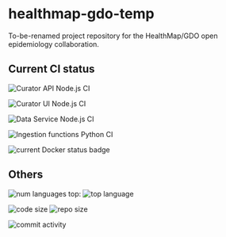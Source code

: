 # healthmap-gdo-temp
To-be-renamed project repository for the HealthMap/GDO open epidemiology collaboration.

## Current CI status

![Curator API Node.js CI](https://github.com/open-covid-data/healthmap-gdo-temp/workflows/Curator%20API%20Node.js%20CI/badge.svg)

![Curator UI Node.js CI](https://github.com/open-covid-data/healthmap-gdo-temp/workflows/Curator%20UI%20Node.js%20CI/badge.svg)

![Data Service Node.js CI](https://github.com/open-covid-data/healthmap-gdo-temp/workflows/Data%20service%20Node.js%20CI/badge.svg)

![Ingestion functions Python CI](https://github.com/open-covid-data/healthmap-gdo-temp/workflows/Ingestion%20functions%20Python%20CI/badge.svg)

![current Docker status badge](https://github.com/open-covid-data/healthmap-gdo-temp/workflows/Docker%20compose%20up/badge.svg)

## Others

![num languages](https://img.shields.io/github/languages/count/open-covid-data/healthmap-gdo-temp) top: ![top language](https://img.shields.io/github/languages/top/open-covid-data/healthmap-gdo-temp.svg?style=flat-square&colorB=green)

![code size](https://img.shields.io/github/languages/code-size/open-covid-data/healthmap-gdo-temp) ![repo size](https://img.shields.io/github/repo-size/open-covid-data/healthmap-gdo-temp)

![commit activity](https://img.shields.io/github/commit-activity/w/open-covid-data/healthmap-gdo-temp)
